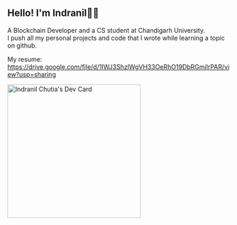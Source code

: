 ## Hello! I'm Indranil🙋‍♂️

A Blockchain Developer and a CS student at Chandigarh University.<br>
I push all my personal projects and code that I wrote while learning a topic on github. 

My resume: https://drive.google.com/file/d/1IWJ3ShzlWgVH33OeRhO19DbRGmjIrPAR/view?usp=sharing
  
<a href="https://app.daily.dev/Tiku03"><img src="https://api.daily.dev/devcards/cc2e114f2ed04ea2ab4c2be0b4680ae3.png?r=fvi" width="300" alt="Indranil Chutia's Dev Card"/></a>
